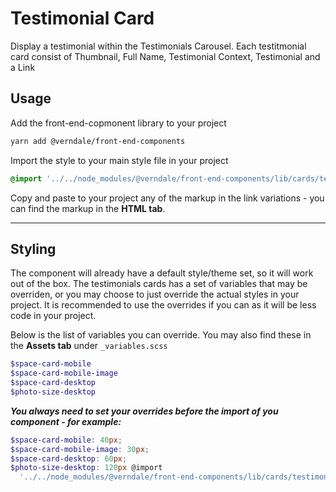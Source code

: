 # Testimonial Card

Display a testimonial within the Testimonials Carousel. Each testitmonial card consist of Thumbnail, Full Name, Testimonial Context, Testimonial and a Link

## Usage

Add the front-end-copmonent library to your project

```bash
yarn add @verndale/front-end-components
```

Import the style to your main style file in your project

```scss
@import '../../node_modules/@verndale/front-end-components/lib/cards/testimonials/styles';
```

Copy and paste to your project any of the markup in the link variations - you can find the markup in the **HTML tab**.

---

## Styling

The component will already have a default style/theme set, so it will work out of the box.
The testimonials cards has a set of variables that may be overriden, or you may choose to just override the actual styles in your project.
It is recommended to use the overrides if you can as it will be less code in your project.

Below is the list of variables you can override. You may also find these in the **Assets tab** under `_variables.scss`

```scss
$space-card-mobile
$space-card-mobile-image
$space-card-desktop
$photo-size-desktop

```

**_You always need to set your overrides before the import of you component - for example:_**

```scss
$space-card-mobile: 40px;
$space-card-mobile-image: 30px;
$space-card-desktop: 60px;
$photo-size-desktop: 120px @import
  '../../node_modules/@verndale/front-end-components/lib/cards/testimonials/styles';
```
